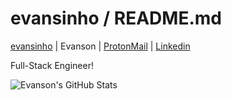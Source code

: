 # evansinho / README.md

[evansinho](https://github.com/evansinho) | Evanson | [ProtonMail](igiri.evanson@gmail.com) | [Linkedin](https://linkedin.com/in/evanson-igiri)

Full-Stack Engineer!  

![Evanson's GitHub Stats](https://github-readme-stats.vercel.app/api?username=evansinho&show_icons=true&theme=dark)
